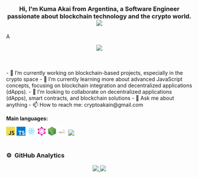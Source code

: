 <!---
angelbrunn/angelbrunn is a ✨ special ✨ repository because its `README.md` (this file) appears on your GitHub profile.
You can click the Preview link to take a look at your changes.
--->
<h3 align="center"><b>Hi, I'm Kuma Akai from Argentina, a Software Engineer passionate about blockchain technology and the crypto world. </b><img src="https://media.giphy.com/media/hvRJCLFzcasrR4ia7z/giphy.gif" width="35"></h3>
<!--  -->A
<p align="center">
  <a href="https://github.com/DenverCoder1/readme-typing-svg"><img src="https://readme-typing-svg.herokuapp.com?font=Time+New+Roman&color=cyan&size=25&center=true&vCenter=true&width=600&height=100&lines=Assalamu+O+Alaikum+Warahmatullah..&hearts;++;Self-taught+Front-End+Developer,;Computer+Science+Student,;CTF+Newbie,;Active+Learner/Researcher,;Love+to+learn+new+stuffs..<3"></a>
</p>
<br />
<br />
- 🔭 I’m currently working on blockchain-based projects, especially in the crypto space
- 🌱 I’m currently learning more about advanced JavaScript concepts, focusing on blockchain integration and decentralized applications (dApps).
- 👯 I’m looking to collaborate on decentralized applications (dApps), smart contracts, and blockchain solutions
- 💬 Ask me about anything
- 📫 How to reach me: cryptoakain@gmail.com
<br />

**Main languages:**

<code><img height="24" src="https://raw.githubusercontent.com/github/explore/80688e429a7d4ef2fca1e82350fe8e3517d3494d/topics/javascript/javascript.png"></code>
<code><img height="24" src="https://raw.githubusercontent.com/github/explore/80688e429a7d4ef2fca1e82350fe8e3517d3494d/topics/typescript/typescript.png"></code>
<code><img height="24" src="https://raw.githubusercontent.com/github/explore/80688e429a7d4ef2fca1e82350fe8e3517d3494d/topics/react/react.png"></code>
<code><img height="24" src="https://raw.githubusercontent.com/github/explore/5c058a388828bb5fde0bcafd4bc867b5bb3f26f3/topics/graphql/graphql.png"></code>
<code><img height="24" src="https://raw.githubusercontent.com/github/explore/80688e429a7d4ef2fca1e82350fe8e3517d3494d/topics/nodejs/nodejs.png"></code>
<code><img height="24" src="https://raw.githubusercontent.com/github/explore/80688e429a7d4ef2fca1e82350fe8e3517d3494d/topics/mysql/mysql.png"></code>
<code><img height="24" src="https://avatars.githubusercontent.com/u/6250754?s=48&v=4"></code>
<br />
<br />

### ⚙️ &nbsp;GitHub Analytics

<p align="center">
  <a href="https://github.com/angelbrunn">
    <img height="180em" src="https://github-readme-stats-eight-theta.vercel.app/api?username=angelbrunn&show_icons=true&theme=algolia&include_all_commits=true&count_private=true&v=1"/>
  </a>
  <a href="https://github.com/angelbrunn">
    <img height="180em" src="https://github-readme-stats-eight-theta.vercel.app/api/top-langs/?username=angelbrunn&layout=compact&langs_count=8&theme=algolia&v=1"/>
  </a>
</p>
